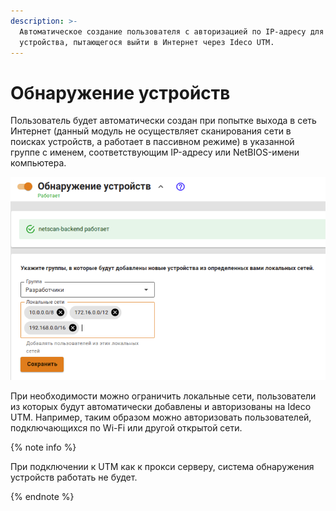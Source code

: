 ```yaml
---
description: >-
  Автоматическое создание пользователя с авторизацией по IP-адресу для
  устройства, пытающегося выйти в Интернет через Ideco UTM.
---
```


# Обнаружение устройств

Пользователь будет автоматически создан при попытке выхода в сеть Интернет \(данный модуль не осуществляет сканирования сети в поисках устройств, а работает в пассивном режиме\) в указанной группе с именем, соответствующим IP-адресу или NetBIOS-имени компьютера.

![](../../../_images/discovery-dev.png)

При необходимости можно ограничить локальные сети, пользователи из которых будут автоматически добавлены и авторизованы на Ideco UTM. Например, таким образом можно авторизовать пользователей, подключающихся по Wi-Fi или другой открытой сети.

{% note info %}

При подключении к UTM как к прокси серверу, система обнаружения устройств работать не будет.

{% endnote %}

